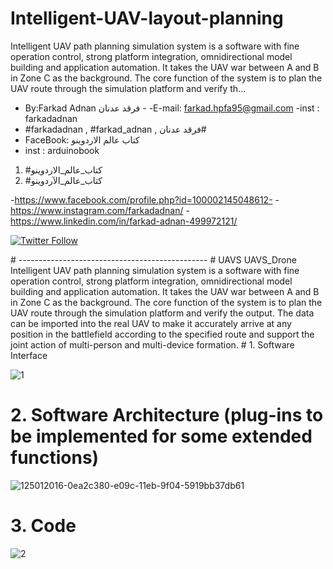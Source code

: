 # Intelligent-UAV-layout-planning
Intelligent UAV path planning simulation system is a software with fine operation control, strong platform integration, omnidirectional model building and application automation. It takes the UAV war between A and B in Zone C as the background. The core function of the system is to plan the UAV route through the simulation platform and verify th…

-  By:Farkad Adnan فرقد عدنان - 
 -E-mail: farkad.hpfa95@gmail.com 
-inst : farkadadnan 
- #farkadadnan , #farkad_adnan , فرقد عدنان# 
- FaceBook: كتاب عالم الاردوينو 
- inst : arduinobook
1. #كتاب_عالم_الاردوينو
2. #كتاب_عالم_الآردوينو

-https://www.facebook.com/profile.php?id=100002145048612-
-https://www.instagram.com/farkadadnan/
-https://www.linkedin.com/in/farkad-adnan-499972121/

 <p>
 <a href='https://mobile.twitter.com/farkadadnan'>
        <img alt="Twitter Follow" src="https://img.shields.io/twitter/follow/farkadadnan?label=%40farkadadnan&style=social" alt='Twitter' align="center"/>
    </a>
</p>
# -----------------------------------------------
# UAVS
UAVS_Drone Intelligent UAV path planning simulation system is a software with fine operation control, strong platform integration, omnidirectional model building and application automation. It takes the UAV war between A and B in Zone C as the background. The core function of the system is to plan the UAV route through the simulation platform and verify the output. The data can be imported into the real UAV to make it accurately arrive at any position in the battlefield according to the specified route and support the joint action of multi-person and multi-device formation.
# 1. Software Interface

![1](https://user-images.githubusercontent.com/35774039/159815751-179eb8d7-5349-4367-9855-28ea4e5d7f92.jpg)
# 2. Software Architecture (plug-ins to be implemented for some extended functions)
![125012016-0ea2c380-e09c-11eb-9f04-5919bb37db61](https://user-images.githubusercontent.com/35774039/159815833-4486a26f-b262-4302-b2eb-1e993fb89c8b.png)
# 3. Code
![2](https://user-images.githubusercontent.com/35774039/159815877-95f1934a-8702-4517-b136-8b8b7fb3bbe0.png)




